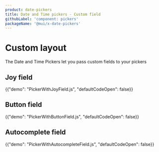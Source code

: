 ```yaml
---
product: date-pickers
title: Date and Time pickers - Custom field
githubLabel: 'component: pickers'
packageName: '@mui/x-date-pickers'
---
```


# Custom layout

<p class="description">The Date and Time Pickers let you pass custom fields to your pickers</p>

## Joy field

{{"demo": "PickerWithJoyField.js", "defaultCodeOpen": false}}

## Button field

{{"demo": "PickerWithButtonField.js", "defaultCodeOpen": false}}

## Autocomplete field

{{"demo": "PickerWithAutocompleteField.js", "defaultCodeOpen": false}}
